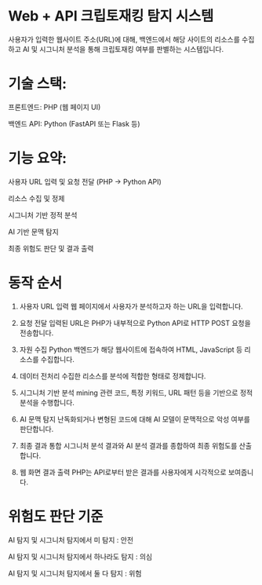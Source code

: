 
# Web + API 크립토재킹 탐지 시스템
사용자가 입력한 웹사이트 주소(URL)에 대해, 백엔드에서 해당 사이트의 리소스를 수집하고 AI 및 시그니처 분석을 통해 크립토재킹 여부를 판별하는 시스템입니다.

# 기술 스택:
프론트엔드: PHP (웹 페이지 UI)

백엔드 API: Python (FastAPI 또는 Flask 등)

# 기능 요약:
사용자 URL 입력 및 요청 전달 (PHP → Python API)

리소스 수집 및 정제

시그니처 기반 정적 분석

AI 기반 문맥 탐지

최종 위험도 판단 및 결과 출력


# 동작 순서

1. 사용자 URL 입력
웹 페이지에서 사용자가 분석하고자 하는 URL을 입력합니다.

2. 요청 전달 
입력된 URL은 PHP가 내부적으로 Python API로 HTTP POST 요청을 전송합니다.

3. 자원 수집
Python 백엔드가 해당 웹사이트에 접속하여 HTML, JavaScript 등 리소스를 수집합니다.

4. 데이터 전처리
수집한 리소스를 분석에 적합한 형태로 정제합니다.

5. 시그니처 기반 분석
mining 관련 코드, 특정 키워드, URL 패턴 등을 기반으로 정적 분석을 수행합니다.

6. AI 문맥 탐지
난독화되거나 변형된 코드에 대해 AI 모델이 문맥적으로 악성 여부를 판단합니다.

7. 최종 결과 통합 
시그니처 분석 결과와 AI 분석 결과를 종합하여 최종 위험도를 산출합니다.

8. 웹 화면 결과 출력
PHP는 API로부터 받은 결과를 사용자에게 시각적으로 보여줍니다.


# 위험도 판단 기준
AI 탐지 및 시그니처 탐지에서 미 탐지 : 안전

AI 탐지 및 시그니처 탐지에서 하나라도 탐지 : 의심

AI 탐지 및 시그니처 탐지에서 둘 다 탐지 : 위험
